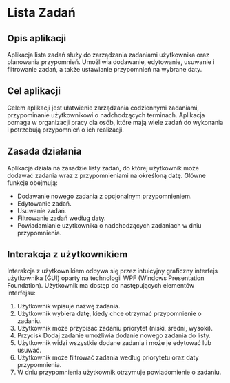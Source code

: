 # Lista Zadań

## Opis aplikacji
Aplikacja lista zadań służy do zarządzania zadaniami użytkownika oraz planowania przypomnień. Umożliwia dodawanie, edytowanie, usuwanie i filtrowanie zadań, a także ustawianie przypomnień na wybrane daty.

## Cel aplikacji
Celem aplikacji jest ułatwienie zarządzania codziennymi zadaniami, przypominanie użytkownikowi o nadchodzących terminach.
Aplikacja pomaga w organizacji pracy dla osób, które mają wiele zadań do wykonania i potrzebują przypomnień o ich realizacji.

## Zasada działania
Aplikacja działa na zasadzie listy zadań, do której użytkownik może dodawać zadania wraz z przypomnieniami na określoną datę.
Główne funkcje obejmują:
- Dodawanie nowego zadania z opcjonalnym przypomnieniem.
- Edytowanie zadań.
- Usuwanie zadań.
- Filtrowanie zadań według daty.
- Powiadamianie użytkownika o nadchodzących zadaniach w dniu przypomnienia.

## Interakcja z użytkownikiem
Interakcja z użytkownikiem odbywa się przez intuicyjny graficzny interfejs użytkownika (GUI) oparty na technologii WPF (Windows Presentation Foundation). Użytkownik ma dostęp do następujących elementów interfejsu:
1. Użytkownik wpisuje nazwę zadania.
2. Użytkownik wybiera datę, kiedy chce otrzymać przypomnienie o zadaniu.
3. Użytkownik może przypisać zadaniu priorytet (niski, średni, wysoki).
4. Przycisk Dodaj zadanie umożliwia dodanie nowego zadania do listy.
5. Użytkownik widzi wszystkie dodane zadania i może je edytować lub usuwać.
6. Użytkownik może filtrować zadania według priorytetu oraz daty przypomnienia.
7. W dniu przypomnienia użytkownik otrzymuje powiadomienie o zadaniu.
